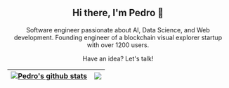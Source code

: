 <h2 align = "center">Hi there, I'm Pedro 👋 </h2> 

<div align="center">
<p align = "center">
Software engineer passionate about AI, Data Science, and Web development. Founding engineer of a blockchain visual explorer startup with over 1200 users.
</p>

<p>
Have an idea? Let's talk!
</p>

| <a href="https://github.com/anuraghazra/github-readme-stats"><img align="center" src="https://github-readme-stats.vercel.app/api?username=rodriguespn&show_icons=true&include_all_commits=true&theme=buefy&hide_border=true" alt="Pedro's github stats" /></a> | <a href="https://github.com/anuraghazra/github-readme-stats"><img align="center" src="https://github-readme-stats.vercel.app/api/top-langs/?username=rodriguespn&layout=compact&theme=buefy&hide_border=true" /></a> |
| ------------- | ------------- |
